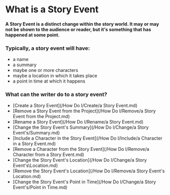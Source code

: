 # What is a Story Event

#### A Story Event is a distinct change within the story world.  It may or may not be shown to the audience or reader, but it's something that has happened at some point.  

### Typically, a story event will have:
- a name
- a summary
- maybe one or more characters
- maybe a location in which it takes place
- a point in time at which it happens

### What can the writer do to a story event?
- [Create a Story Event](/How Do I/Create/a Story Event.md)
- [Remove a Story Event from the Project](/How Do I/Remove/a Story Event from the Project.md)
- [Rename a Story Event](/How Do I/Rename/a Story Event.md)
- [Change the Story Event's Summary](/How Do I/Change/a Story Event's/Summary.md)
- [Include a Character in the Story Event](/How Do I/Include/a Character in a Story Event.md)
- [Remove a Character from the Story Event](/How Do I/Remove/a Character from a Story Event.md)
- [Change the Story Event's Location](/How Do I/Change/a Story Event's\Location.md)
- [Remove the Story Event's Location](/How Do I/Remove/a Story Event's Location.md)
- [Change the Story Event's Point in Time](/How Do I/Change/a Story Event's/Point in Time.md)

